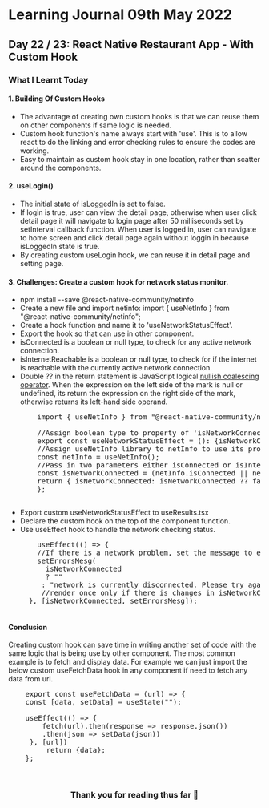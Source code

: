 <h1>Learning Journal 09th May 2022</h1>
<h2>Day 22 / 23: React Native Restaurant App - With Custom Hook</h2>
<h3>What I Learnt Today</h3>
<h4>1. Building Of Custom Hooks</h4>
<ul>
  <li>The advantage of creating own custom hooks is that we can reuse them on other components if same logic is needed.</li>
  <li>Custom hook function's name always start with 'use'. This is to allow react to do the linking and error checking rules to ensure the codes are working. </li>
  <li>Easy to maintain as custom hook stay in one location, rather than scatter around the components.</li>
</ul>
<h4>2. useLogin()</h4>
<ul>
  <li>The initial state of isLoggedIn is set to false.</li>
  <li>If login is true, user can view the detail page, otherwise when user click detail page it will navigate to login page after 50 milliseconds set by setInterval callback function. When user is logged in, user can navigate to home screen and click detail page again without loggin in because isLoggedIn state is true.</li>
  <li>By creating custom useLogin hook, we can reuse it in detail page and setting page.</li>
</ul>
<h4>3. Challenges: Create a custom hook for network status monitor.</h4>
<ul>
  <li>npm install --save @react-native-community/netinfo</li>
  <li>Create a new file and import netinfo: import { useNetInfo } from "@react-native-community/netinfo";</li>
  <li>Create a hook function and name it to 'useNetworkStatusEffect'.</li>
  <li>Export the hook so that can use in other component.</li>
  <li>isConnected is a boolean or null type, to check for any active network connection.</li>
  <li>isInternetReachable is a boolean or null type, to check for if the internet is reachable with the currently active network connection.</li>
  <li>Double ?? in the return statement is JavaScript logical <a href="https://developer.mozilla.org/en-US/docs/Web/JavaScript/Reference/Operators/Nullish_coalescing_operator">nullish coalescing operator</a>. When the expression on the left side of the mark is null or undefined, its return the expression on the right side of the mark, otherwise returns its left-hand side operand.</li>
    
  <pre>
    import { useNetInfo } from "@react-native-community/netinfo";
    
    //Assign boolean type to property of 'isNetworkConnected'.
    export const useNetworkStatusEffect = (): {isNetworkConnected: boolean} => {
    //Assign useNetInfo library to netInfo to use its properties.
    const netInfo = useNetInfo();
    //Pass in two parameters either isConnected or isInternetReachable.
    const isNetworkConnected = (netInfo.isConnected || netInfo.isInternetReachable);
    return { isNetworkConnected: isNetworkConnected ?? false };
    };
  </pre>
  
  <li>Export custom useNetworkStatusEffect to useResults.tsx</li>
  <li>Declare the custom hook on the top of the component function.</li>
  <li>Use useEffect hook to handle the network checking status.</li>
  
  <pre>
    useEffect(() => {
    //If there is a network problem, set the message to errorMessage state, else return empty string.
    setErrorsMesg(
      isNetworkConnected 
      ? ""
     : "network is currently disconnected. Please try again later.");
     //render once only if there is changes in isNetworkConnected then output the error message
  }, [isNetworkConnected, setErrorsMesg]);
  </pre>
  
</ul>

<h4>Conclusion</h4>
<p>
  Creating custom hook can save time in writing another set of code with the same logic that is being use by other component. The most common example is to fetch and display data. For example we can just import the below custom useFetchData hook in any component if need to fetch any data from url.
  
  <pre>
    export const useFetchData = (url) => {
    const [data, setData] = useState("");
    
    useEffect(() => {
        fetch(url).then(response => response.json())
        .then(json => setData(json))
     }, [url])
         return {data};
    };
    
  </pre>
  
</p>

<h3 align="center">Thank you for reading thus far &#128157</h3>

